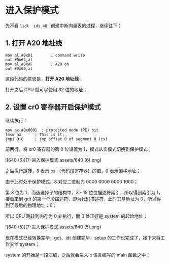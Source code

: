# 进入保护模式

先不看 `lidt  idt_48 ` 创建中断向量表的过程，继续往下：

## 1. 打开 A20 地址线

````assembly
mov al,#0xD1        ; command write
out #0x64,al
mov al,#0xDF        ; A20 on
out #0x60,al
````

这段代码的意思是，**打开 A20 地址线**；

打开之后 CPU 就可以使用 32 位的地址；

## 2. 设置 cr0 寄存器开启保护模式

继续执行：

````assembly
mov ax,#0x0001  ; protected mode (PE) bit
lmsw ax      ; This is it;
jmpi 0,8     ; jmp offset 0 of segment 8 (cs)
````

前两行，将 cr0 寄存器的第 0 位设置为 1，模式从实模式切换到保护模式；

![640 (6)](7-进入保护模式.assets/640 (6).png)

之后执行跳转，8 表示 cs （代码段寄存器）的值，0 表示偏移地址；

由于此时处于保护模式，8 对应二进制为 0000 0000 0000 1000；

第 3 位为 1，而选选择子的结构中，3 - 15 位位描述符索引，所以得到索引为 1，接着来到 gdt 的第一个段描述符，即为代码描述符，此时其基地址为 0，所以得到了最后的物理地址：0；

所以 CPU 跳转到内存为 0 处执行，而 0 处正好是 system 的起始地址：

![640 (5)](7-进入保护模式.assets/640 (5).png)

现在模式已经转换完毕，gdt、idt 创建完毕，setup 的工作也完成了，接下来将工作交给 system；

system 的开始是一段汇编，之后就会进入 c 语言编写的 main 函数之中；